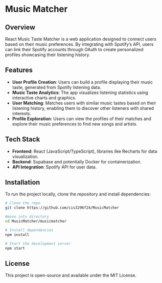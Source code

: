 #  Music Matcher

## Overview
React Music Taste Matcher is a web application designed to connect users based on their music preferences. By integrating with Spotify’s API, users can link their Spotify accounts through OAuth to create personalized profiles showcasing their listening history.

## Features
- **User Profile Creation**: Users can build a profile displaying their music taste, generated from Spotify listening data.
- **Music Taste Analytics**: The app visualizes listening statistics using interactive charts and graphics.
- **User Matching**: Matches users with similar music tastes based on their listening history, enabling them to discover other listeners with shared interests.
- **Profile Exploration**: Users can view the profiles of their matches and explore their music preferences to find new songs and artists.

## Tech Stack
- **Frontend**: React (JavaScript/TypeScript), libraries like Recharts for data visualization.
- **Backend**: Supabase and potentially Docker for containerization.
- **API Integration**: Spotify API for user data.

## Installation
To run the project locally, clone the repository and install dependencies:
```bash
# Clone the repo
git clone https://github.com/cis3296f24/MusicMatcher

#move into directory
cd MusicMatcher/musicmatcher

# Install dependencies
npm install

# Start the development server
npm start
```

## License
This project is open-source and available under the MIT License.

